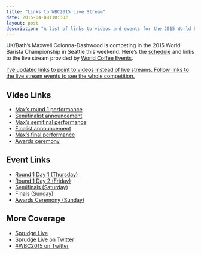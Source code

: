 ```yaml
---
title: "Links to WBC2015 Live Stream"
date: 2015-04-08T10:30Z
layout: post
description: "A list of links to videos and events for the 2015 World Barista Championship"
---
```


UK/Bath’s Maxwell Colonna-Dashwood is competing in the 2015 World Barista Championship in Seattle this weekend. Here’s the [schedule](http://www.worldbaristachampionship.org/2015-schedules/) and links to the live stream provided by [World Coffee Events](http://livestream.com/worldcoffee).

<ins datetime="2015-04-13T09:00Z">I’ve updated links to point to videos instead of live streams. Follow links to the live stream events to see the whole competition.</ins>

## Video Links

- [Max’s round 1 performance](http://livestream.com/worldcoffee/events/3952840/videos/83361396)
- [Semifinalist announcement](http://livestream.com/worldcoffee/events/3952873/videos/83511803)
- [Max’s semifinal performance](http://livestream.com/worldcoffee/events/3952875/videos/83606474)
- [Finalist announcement](http://livestream.com/worldcoffee/events/3952875/videos/83616300)
- [Max’s final performance](http://livestream.com/worldcoffee/events/3952880/videos/83745436)
- [Awards ceremony](http://livestream.com/worldcoffee/events/3952885/videos/83772714)

## Event Links

- [Round 1 Day 1 (Thursday)](http://livestream.com/worldcoffee/events/3952840/videos)
- [Round 1 Day 2 (Friday)](http://livestream.com/worldcoffee/events/3952873)
- [Semifinals (Saturday)](http://livestream.com/worldcoffee/events/3952875)
- [Finals (Sunday)](http://livestream.com/worldcoffee/events/3952880)
- [Awards Ceremony (Sunday)](http://livestream.com/worldcoffee/events/3952885)

## More Coverage

- [Sprudge Live](http://sprudgelive.com)
- [Sprudge Live on Twitter](https://twitter.com/SprudgeLive)
- [#WBC2015 on Twitter](https://twitter.com/search?q=WBC2015)